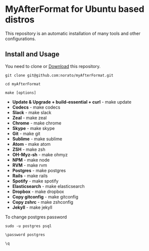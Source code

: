# MyAfterFormat for Ubuntu based distros

This repository is an automatic installation of many tools and other configurations.
## Install and Usage

You need to clone or [Download](https://github.com/norato/myAfterFormat/archive/master.zip) this repository.

`git clone git@github.com:norato/myAfterFormat.git`

`cd myAfterFormat`

`make [options]`


+ **Update & Upgrade + build-essential + curl** - make update
+ **Codecs** - make codecs
+ **Slack** - make slack
+ **Zeal** - make zeal
+ **Chrome** - make chrome
+ **Skype** - make skype
+ **Git** - make git
+ **Sublime** - make sublime
+ **Atom** - make atom
+ **ZSH** - make zsh
+ **OH-Myz-sh** - make ohmyz
+ **NPM** - make node
+ **RVM** - make rvm
+ **Postgres** - make postgres
+ **Rails** - make rails
+ **Spotify** - make spotify
+ **Elasticsearch** - make elasticsearch
+ **Dropbox** - make dropbox
+ **Copy gitconfig** - make gitconfig
+ **Copy zshrc** - make zshconfig
+ **Jekyll** - make jekyll


To change postgres password

`sudo -u postgres psql`

`\password postgres`

`\q`
